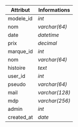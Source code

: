 | Attribut | Informations |
|----------|-------------|
| modele_id | _int_ |
| nom | _varchar(64)_ |
| date | _datetime_ |
| prix | _decimal_ |
| marque_id | _int_ |
| nom | _varchar(64)_ |
| histoire | _text_ |
| user_id | _int_ |
| pseudo | _varchar(64)_ |
| mail | _varchar(128)_ |
| mdp | _varchar(256)_ |
| admin | _int_ |
| created_at | _date_ |